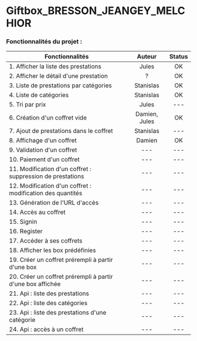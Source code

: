 # Giftbox_BRESSON_JEANGEY_MELCHIOR

### Fonctionnalités du projet :
| Fonctionnalités                                            |    Auteur     | Status |
|------------------------------------------------------------|:-------------:|:------:|
| 1. Afficher la liste des prestations                       |     Jules     |   OK   |
| 2. Afficher le détail d'une prestation                     |       ?       |   OK   | 
| 3. Liste de prestations par catégories                     |   Stanislas   |   OK   |
| 4. Liste de catégories                                     |   Stanislas   |   OK   |
| 5. Tri par prix                                            |     Jules     |  ---   |
| 6. Création d'un coffret vide                              | Damien, Jules |   OK   |
| 7. Ajout de prestations dans le coffret                    |   Stanislas   |  ---   |
| 8. Affichage d'un coffret                                  |    Damien     |   OK   |
| 9. Validation d'un coffret                                 |      ---      |  ---   |
| 10. Paiement d'un coffret                                  |      ---      |  ---   |
| 11. Modification d'un coffret : suppression de prestations |      ---      |  ---   |
| 12. Modification d'un coffret : modification des quantités |      ---      |  ---   |
| 13. Génération de l'URL d'accès                            |      ---      |  ---   |
| 14. Accès au coffret                                       |      ---      |  ---   |
| 15. Signin                                                 |      ---      |  ---   |
| 16. Register                                               |      ---      |  ---   |
| 17. Accéder à ses coffrets                                 |      ---      |  ---   |
| 18. Afficher les box prédéfinies                           |      ---      |  ---   |
| 19. Créer un coffret prérempli à partir d'une box          |      ---      |  ---   |
| 20. Créer un coffret prérempli à partir d'une box affichée |      ---      |  ---   |
| 21. Api : liste des prestations                            |      ---      |  ---   |
| 22. Api : liste des catégories                             |      ---      |  ---   |
| 23. Api : liste des prestations d'une catégorie            |      ---      |  ---   |
| 24. Api : accès à un coffret                               |      ---      |  ---   |
